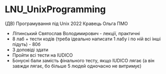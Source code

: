 # LNU_UnixProgramming
(ДВ) Програмування під Unix 2022 Кравець Ольга ПМО

- Літинський Святослав Володимирович - лекції, практичні
- 8 лаб + тести кодів (треба ідеально написати 1 лабу і по ній всі інші підуть) - 80б 
- 3 доповіді здати
- Пройти всі тести на IUDICO
- Бонусні бали замість фінального тесту, якщо IUDICO лягає (а він завжди лягає, бо більше 5 людей одночасно не витримує)
